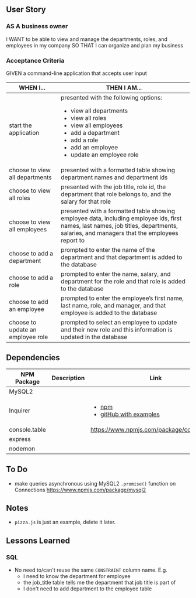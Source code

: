 ## User Story

### AS A business owner

I WANT to be able to view and manage the departments, roles, and employees in my company
SO THAT I can organize and plan my business

### Acceptance Criteria

GIVEN a command-line application that accepts user input

| WHEN I...                         | THEN I AM...                                                                                                                                                                                                                     |
| --------------------------------- | -------------------------------------------------------------------------------------------------------------------------------------------------------------------------------------------------------------------------------- |
| start the application             | presented with the following options: <ul><li>view all departments</li> <li>view all roles</li><li>view all employees</li><li>add a department</li> <li>add a role</li><li>add an employee</li> <li>update an employee role</li> |
| choose to view all departments    | presented with a formatted table showing department names and department ids                                                                                                                                                     |
| choose to view all roles          | presented with the job title, role id, the department that role belongs to, and the salary for that role                                                                                                                         |
| choose to view all employees      | presented with a formatted table showing employee data, including employee ids, first names, last names, job titles, departments, salaries, and managers that the employees report to                                            |
| choose to add a department        | prompted to enter the name of the department and that department is added to the database                                                                                                                                        |
| choose to add a role              | prompted to enter the name, salary, and department for the role and that role is added to the database                                                                                                                           |
| choose to add an employee         | prompted to enter the employee’s first name, last name, role, and manager, and that employee is added to the database                                                                                                            |
| choose to update an employee role | prompted to select an employee to update and their new role and this information is updated in the database                                                                                                                      |

## Dependencies

| NPM Package   | Description | Link                                                                                                                                     |
| ------------- | ----------- | ---------------------------------------------------------------------------------------------------------------------------------------- |
| MySQL2        |             |                                                                                                                                          |
| Inquirer      |             | <ul><li>[npm](https://www.npmjs.com/package/inquirer)</li><li>[gitHub with examples](https://github.com/SBoudrias/Inquirer.js)</li></ul> |
| console.table |             | https://www.npmjs.com/package/console.table                                                                                              |
| express       |             |                                                                                                                                          |
| nodemon       |             |                                                                                                                                          |

## To Do

-   make queries asynchronous using MySQL2 `.promise()` function on Connections https://www.npmjs.com/package/mysql2

## Notes

-   `pizza.js` is just an example, delete it later.

## Lessons Learned

### SQL

-   No need to/can't reuse the same `CONSTRAINT` column name. E.g.
    -   I need to know the department for employee
    -   the job_title table tells me the department that job title is part of
    -   I don't need to add department to the employee table
